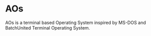 # AOs
AOs is a terminal based Operating System inspired by MS-DOS and BatchUnited Terminal Operating System.
